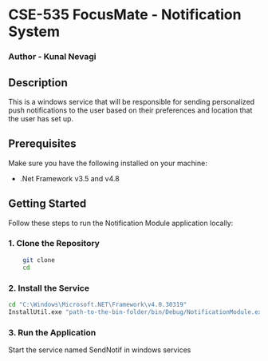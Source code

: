 # CSE-535 FocusMate - Notification System 

### Author - Kunal Nevagi

## Description
This is a windows service that will be responsible for sending personalized push notifications to the user based on their preferences and location that the user has set up.

## Prerequisites
Make sure you have the following installed on your machine:
- .Net Framework v3.5 and v4.8

## Getting Started
Follow these steps to run the Notification Module application locally:

### 1. Clone the Repository
```bash
    git clone 
    cd 
```
### 2. Install the Service
```bash
cd "C:\Windows\Microsoft.NET\Framework\v4.0.30319"
InstallUtil.exe "path-to-the-bin-folder/bin/Debug/NotificationModule.exe"
```

### 3. Run the Application

Start the service named SendNotif in windows services